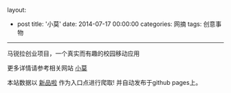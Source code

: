 layout: 
  - post 
title: '小莫' 
date: 2014-07-17 00:00:00 
categories: 网摘 
tags: 创意事物 
---

马锐拉创业项目，一个真实而有趣的校园移动应用  

更多详情请参考相关网站 [小莫](http://www.xiaomo.com/)  

本站数据以 [新品啦](http://xinpinla.com/) 作为入口点进行爬取! 并自动发布于github pages上。  
